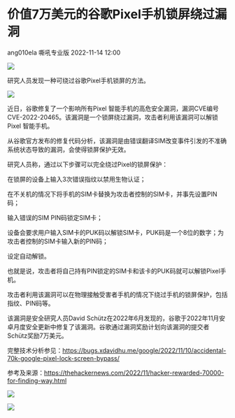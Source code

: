 #  价值7万美元的谷歌Pixel手机锁屏绕过漏洞   
ang010ela  嘶吼专业版   2022-11-14 12:00  
  
![](https://mmbiz.qpic.cn/mmbiz_gif/wpkib3J60o297rwgIksvLibPOwR24tqI8dGRUah80YoBLjTBJgws2n0ibdvfvv3CCm0MIOHTAgKicmOB4UHUJ1hH5g/640?wx_fmt=gif "")  
  
研究人员发现一种可绕过谷歌Pixel手机锁屏的方法。  
  
![](https://mmbiz.qpic.cn/sz_mmbiz_png/wpkib3J60o2952zbOiaalibgKkVlibj2MAnsaHIvicemhicQNyscRVNicXz9iaskEsI4BDLc9FnN3ZSPO6ZeO2ulfuIYbA/640?wx_fmt=png "")  
  
近日，谷歌修复了一个影响所有Pixel 智能手机的高危安全漏洞，漏洞CVE编号CVE-2022-20465。该漏洞是一个锁屏绕过漏洞，攻击者利用该漏洞可以解锁Pixel 智能手机。  
  
从谷歌官方发布的修复代码分析，该漏洞是由错误翻译SIM改变事件引发的不准确系统状态导致的漏洞，会使得锁屏保护无效。  
  
研究人员称，通过以下步骤可以完全绕过Pixel的锁屏保护：  
  
在锁屏的设备上输入3次错误指纹以禁用生物认证；  
  
在不关机的情况下将手机的SIM卡替换为攻击者控制的SIM卡，并事先设置PIN码；  
  
输入错误的SIM PIN码锁定SIM卡；  
  
设备会要求用户输入SIM卡的PUK码以解锁SIM卡，PUK码是一个8位的数字；为攻击者控制的SIM卡输入新的PIN码；  
  
设定自动解锁。  
  
也就是说，攻击者将自己持有PIN锁定的SIM卡和该卡的PUK码就可以解锁Pixel手机。  
  
攻击者利用该漏洞可以在物理接触受害者手机的情况下绕过手机的锁屏保护，包括指纹、PIN码等。  
  
该漏洞是安全研究人员David Schütz在2022年6月发现的，谷歌于2022年11月安卓月度安全更新中修复了该漏洞。谷歌通过漏洞奖励计划向该漏洞的提交者Schütz奖励7万美元。  
  
完整技术分析参见：https://bugs.xdavidhu.me/google/2022/11/10/accidental-70k-google-pixel-lock-screen-bypass/  
  
参考及来源：https://thehackernews.com/2022/11/hacker-rewarded-70000-for-finding-way.html  
  
![](https://mmbiz.qpic.cn/sz_mmbiz_png/wpkib3J60o2952zbOiaalibgKkVlibj2MAnsDJUzqJbEHry5c7R8H7rHamCyH3oiak4vKia8R1FTCe2hTFOMVTHYOPfQ/640?wx_fmt=png "")  
  
![](https://mmbiz.qpic.cn/sz_mmbiz_png/wpkib3J60o2952zbOiaalibgKkVlibj2MAnsm02PyxJCDrQ0mficD0NRMNqPwWvLjM0AFoUP38dHzEyyibKGtXxfGprQ/640?wx_fmt=png "")  
  
  
